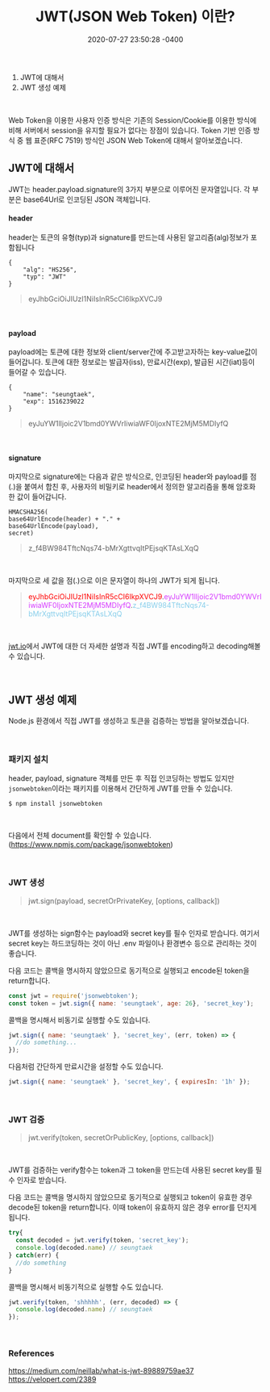 ﻿---
title: "JWT(JSON Web Token) 이란?"
date: 2020-07-27 23:50:28 -0400
fontsize: 10pt
# categories: test
---

1. JWT에 대해서
2. JWT 생성 예제

<br>

Web Token을 이용한 사용자 인증 방식은 기존의 Session/Cookie를 이용한 방식에 비해 서버에서 session을 유지할 필요가 없다는 장점이 있습니다. Token 기반 인증 방식 중 웹 표준(RFC 7519) 방식인 JSON Web Token에 대해서 알아보겠습니다.
<br> 

## JWT에 대해서
 
JWT는 header.payload.signature의 3가지 부분으로 이루어진 문자열입니다. 각 부분은 base64Url로 인코딩된 JSON 객체입니다.
<br>

#### header
header는 토큰의 유형(typ)과 signature를 만드는데 사용된 알고리즘(alg)정보가 포함됩니다  


    {
        "alg": "HS256",
        "typ": "JWT"
    }

> eyJhbGciOiJIUzI1NiIsInR5cCI6IkpXVCJ9

<br>

#### payload
payload에는 토큰에 대한 정보와 client/server간에 주고받고자하는 key-value값이 들어갑니다. 토큰에 대한 정보로는 발급자(iss), 만료시간(exp), 발급된 시간(iat)등이 들어갈 수 있습니다.

    {
        "name": "seungtaek",
        "exp": 1516239022
    }

> eyJuYW1lIjoic2V1bmd0YWVrIiwiaWF0IjoxNTE2MjM5MDIyfQ

<br>

#### signature

마지막으로 signature에는 다음과 같은 방식으로, 인코딩된 header와 payload를 점(.)을 붙여서 합친 후, 사용자의 비밀키로 header에서 정의한 알고리즘을 통해 암호화 한 값이 들어갑니다.

    HMACSHA256(
    base64UrlEncode(header) + "." +
    base64UrlEncode(payload),
    secret)

> z_f4BW984TftcNqs74-bMrXgttvqItPEjsqKTAsLXqQ

<br>

마지막으로 세 값을 점(.)으로 이은 문자열이 하나의 JWT가 되게 됩니다.

> <span style="color:red">eyJhbGciOiJIUzI1NiIsInR5cCI6IkpXVCJ9</span>.<span style="color:#d63aff">eyJuYW1lIjoic2V1bmd0YWVrIiwiaWF0IjoxNTE2MjM5MDIyfQ</span>.<span style="color:skyblue">z_f4BW984TftcNqs74-bMrXgttvqItPEjsqKTAsLXqQ</span>

<br>

 [ jwt.io](https://jwt.io/)에서 JWT에 대한 더 자세한 설명과 직접 JWT를 encoding하고 decoding해볼 수 있습니다.

<br>

## JWT 생성 예제
Node.js 환경에서 직접 JWT를 생성하고 토큰을 검증하는 방법을 알아보겠습니다.

<br>

### 패키지 설치
header, payload, signature 객체를 만든 후 직접 인코딩하는 방법도 있지만 `jsonwebtoken`이라는 패키지를 이용해서 간단하게 JWT를 만들 수 있습니다.

    $ npm install jsonwebtoken

<br>

다음에서 전체 document를 확인할 수 있습니다.  
(https://www.npmjs.com/package/jsonwebtoken)
  
<br>

### JWT 생성

> jwt.sign(payload, secretOrPrivateKey, [options, callback])

<br>

JWT를 생성하는 sign함수는 payload와 secret key를 필수 인자로 받습니다. 여기서 secret key는 하드코딩하는 것이 아닌 .env 파일이나 환경변수 등으로 관리하는 것이 좋습니다.  

다음 코드는 콜백을 명시하지 않았으므로 동기적으로 실행되고 encode된 token을 return합니다.

```javascript
const jwt = require('jsonwebtoken');
const token = jwt.sign({ name: 'seungtaek', age: 26}, 'secret_key');
```

콜백을 명시해서 비동기로 실행할 수도 있습니다.

```javascript
jwt.sign({ name: 'seungtaek' }, 'secret_key', (err, token) => {
  //do something...
});
```

다음처럼 간단하게 만료시간을 설정할 수도 있습니다.

```javascript
jwt.sign({ name: 'seungtaek' }, 'secret_key', { expiresIn: '1h' });
```

<br>

### JWT 검증

>jwt.verify(token, secretOrPublicKey, [options, callback])

<br>

JWT를 검증하는 verify함수는 token과 그 token을 만드는데 사용된 secret key를 필수 인자로 받습니다.  

다음 코드는 콜백을 명시하지 않았으므로 동기적으로 실행되고 token이 유효한 경우 decode된 token을 return합니다. 이때 token이 유효하지 않은 경우 error를 던지게 됩니다.

```javascript
try{
  const decoded = jwt.verify(token, 'secret_key');
  console.log(decoded.name) // seungtaek
} catch(err) {
  //do something
}
```

콜백을 명시해서 비동기적으로 실행할 수도 있습니다.

```javascript
jwt.verify(token, 'shhhhh', (err, decoded) => {
  console.log(decoded.name) // seungtaek
});
```

<br>

### References
https://medium.com/neillab/what-is-jwt-89889759ae37
https://velopert.com/2389